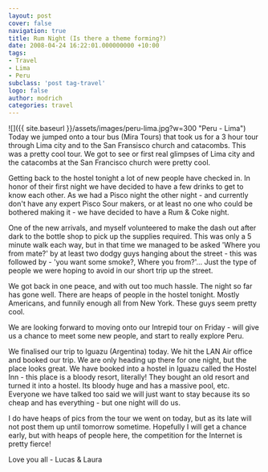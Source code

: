 ```yaml
---
layout: post
cover: false
navigation: true
title: Rum Night (Is there a theme forming?)
date: 2008-04-24 16:22:01.000000000 +10:00
tags: 
- Travel
- Lima
- Peru
subclass: 'post tag-travel'
logo: false
author: modrich
categories: travel
---
```


![]({{ site.baseurl }}/assets/images/peru-lima.jpg?w=300 "Peru - Lima")
Today we jumped onto a tour bus (Mira Tours) that took us for a 3 hour tour through Lima city and to the San Fransisco church and catacombs. This was a pretty cool tour. We got to see or first real glimpses of Lima city and the catacombs at the San Francisco church were pretty cool.

Getting back to the hostel tonight a lot of new people have checked in. In honor of their first night we have decided to have a few drinks to get to know each other. As we had a Pisco night the other night - and currently don't have any expert Pisco Sour makers, or at least no one who could be bothered making it - we have decided to have a Rum & Coke night.

One of the new arrivals, and myself volunteered to make the dash out after dark to the bottle shop to pick up the supplies required. This was only a 5 minute walk each way, but in that time we managed to be asked 'Where you from mate?' by at least two dodgy guys hanging about the street - this was followed by - 'you want some smoke?, Where you from?'... Just the type of people we were hoping to avoid in our short trip up the street.

We got back in one peace, and with out too much hassle. The night so far has gone well. There are heaps of people in the hostel tonight. Mostly Americans, and funnily enough all from New York. These guys seem pretty cool.

We are looking forward to moving onto our Intrepid tour on Friday - will give us a chance to meet some new people, and start to really explore Peru.

We finalised our trip to Iguazu (Argentina) today. We hit the LAN Air office and booked our trip. We are only heading up there for one night, but the place looks great. We have booked into a hostel in Iguazu called the Hostel Inn - this place is a bloody resort, literally! They bought an old resort and turned it into a hostel. Its bloody huge and has a massive pool, etc. Everyone we have talked too said we will just want to stay because its so cheap and has everything - but one night will do us.

I do have heaps of pics from the tour we went on today, but as its late will not post them up until tomorrow sometime. Hopefully I will get a chance early, but with heaps of people here, the competition for the Internet is pretty fierce!

Love you all - Lucas & Laura

